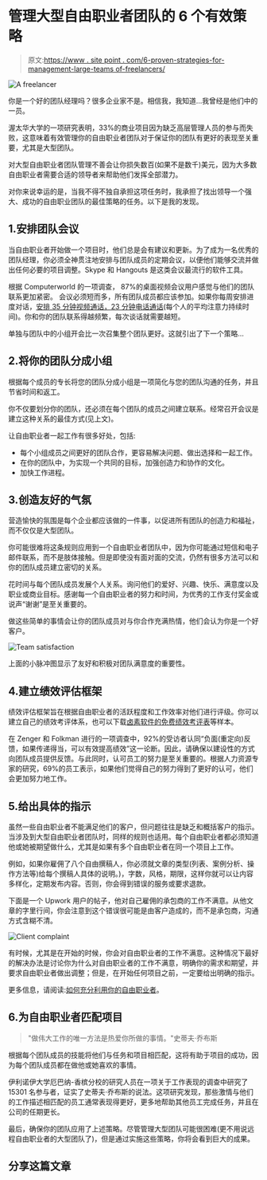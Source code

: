 # 管理大型自由职业者团队的 6 个有效策略

> 原文:[https://www . site point . com/6-proven-strategies-for-management-large-teams of-freelancers/](https://www.sitepoint.com/6-proven-strategies-for-managing-large-teams-of-freelancers/)

![A freelancer](../Images/a2b81e4190d3ff361c36358619ba7ba6.png)

你是一个好的团队经理吗？很多企业家不是。相信我，我知道…我曾经是他们中的一员。

渥太华大学的一项研究表明，33%的商业项目因为缺乏高层管理人员的参与而失败，这意味着有效管理你的自由职业者团队对于保证你的团队有更好的表现至关重要，尤其是大型团队。

对大型自由职业者团队管理不善会让你损失数百(如果不是数千)美元，因为大多数自由职业者需要合适的领导者来帮助他们发挥全部潜力。

对你来说幸运的是，当我不得不独自承担这项任务时，我承担了找出领导一个强大、成功的自由职业团队的最佳策略的任务。以下是我的发现。

## 1.安排团队会议

当自由职业者开始做一个项目时，他们总是会有建议和更新。为了成为一名优秀的团队经理，你必须全神贯注地安排与团队成员的定期会议，以便他们能够交流并做出任何必要的项目调整。Skype 和 Hangouts 是这类会议最流行的软件工具。

根据 Computerworld 的一项调查， 87%的桌面视频会议用户感觉与他们的团队联系更加紧密。
会议必须短而多，所有团队成员都应该参加。如果你每周安排进度对话，[安排 35 分钟视频通话，23 分钟电话通话](http://www.theatlantic.com/business/archive/2014/08/study-nobody-is-paying-attention-to-you-on-conference-calls/378912/)(每个人的平均注意力持续时间)。你和你的团队联系得越频繁，每次谈话就需要越短。

单独与团队中的小组开会比一次召集整个团队更好。这就引出了下一个策略…

## 2.将你的团队分成小组

根据每个成员的专长将您的团队分成小组是一项简化与您的团队沟通的任务，并且节省时间和返工。

你不仅要划分你的团队，还必须在每个团队的成员之间建立联系。经常召开会议是建立这种关系的最佳方式(见上文)。

让自由职业者一起工作有很多好处，包括:

*   每个小组成员之间更好的团队合作，更容易解决问题、做出选择和一起工作。
*   在你的团队中，为实现一个共同的目标，加强创造力和协作的文化。
*   加快工作进程。

## 3.创造友好的气氛

营造愉快的氛围是每个企业都应该做的一件事，以促进所有团队的创造力和福祉，而不仅仅是大型团队。

你可能很难将这条规则应用到一个自由职业者团队中，因为你可能通过短信和电子邮件联系，而不是肢体接触。但是即使没有面对面的交流，仍然有很多方法可以和你的团队成员建立密切的关系。

花时间与每个团队成员发展个人关系。询问他们的爱好、兴趣、快乐、满意度以及职业或商业目标。感谢每一个自由职业者的努力和时间，为优秀的工作支付奖金或说声“谢谢”是至关重要的。

做这些简单的事情会让你的团队成员对与你合作充满热情，他们会认为你是一个好客户。

![Team satisfaction](../Images/22ed2257b9402f86b3b6015a81984ccd.png)

上面的小脉冲图显示了友好和积极对团队满意度的重要性。

## 4.建立绩效评估框架

绩效评估框架旨在根据自由职业者的活跃程度和工作效率对他们进行评级。你可以建立自己的绩效考评体系，也可以下载[卤素软件的免费绩效考评表](http://www.halogensoftware.com/learn/forms-and-templates/sample-performance-review-comments)等样本。

在 Zenger 和 Folkman 进行的一项调查中，92%的受访者认同“负面(重定向)反馈，如果传递得当，可以有效提高绩效”这一论断。因此，请确保以建设性的方式向团队成员提供反馈。与此同时，认可员工的努力是至关重要的。根据人力资源专家的研究，69%的员工表示，如果他们觉得自己的努力得到了更好的认可，他们会更加努力地工作。

## 5.给出具体的指示

虽然一些自由职业者不能满足他们的客户，但问题往往是缺乏和概括客户的指示。当涉及到大型自由职业者团队时，同样的规则也适用。每个自由职业者都必须知道他或她被期望做什么，尤其是如果有多个自由职业者在同一个项目上工作。

例如，如果你雇佣了八个自由撰稿人，你必须就文章的类型(列表、案例分析、操作方法等)给每个撰稿人具体的说明。)，字数，风格，期限，这样你就可以让内容多样化，定期发布内容。否则，你会得到错误的服务或要求退款。

下面是一个 Upwork 用户的帖子，他对自己雇佣的承包商的工作不满意。从他文章的字里行间，你会注意到这个错误很可能是由客户造成的，而不是承包商，沟通方式含糊不清。

![Client complaint](../Images/44f820b3b5afff37c42de39d623ed861.png)

有时候，尤其是在开始的时候，你会对自由职业者的工作不满意。这种情况下最好的解决办法是讨论你为什么对自由职业者的工作不满意，明确你的需求和期望，并要求自由职业者做出调整；但是，在开始任何项目之前，一定要给出明确的指示。

更多信息，请阅读:[如何充分利用你的自由职业者](https://www.sitepoint.com/how-to-get-the-most-out-of-your-freelancers/)。

## 6.为自由职业者匹配项目

> "做伟大工作的唯一方法是热爱你所做的事情。"史蒂夫·乔布斯

根据每个团队成员的技能将他们与任务和项目相匹配，这将有助于项目的成功，因为每个团队成员都在做他或她喜欢的事情。

伊利诺伊大学厄巴纳-香槟分校的研究人员在一项关于工作表现的调查中研究了 15301 名参与者，证实了史蒂夫·乔布斯的说法。这项研究发现，那些激情与他们的工作描述相匹配的员工通常表现得更好，更多地帮助其他员工完成任务，并且在公司的任期更长。

最后，确保你的团队应用了上述策略。尽管管理大型团队可能很困难(更不用说远程自由职业者的大型团队了)，但是通过实施这些策略，你将会看到巨大的成果。

## 分享这篇文章